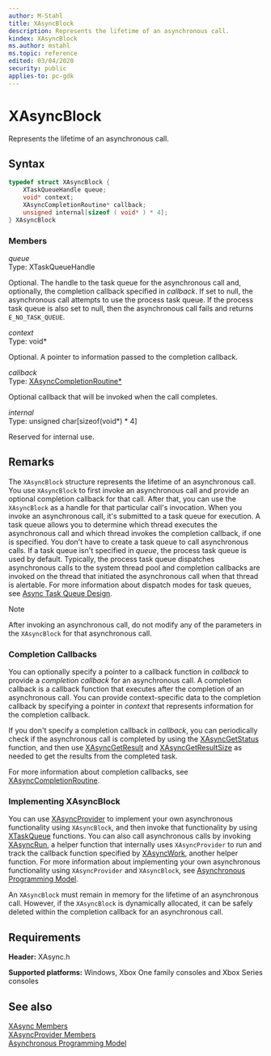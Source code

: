```yaml
---
author: M-Stahl
title: XAsyncBlock
description: Represents the lifetime of an asynchronous call.
kindex: XAsyncBlock
ms.author: mstahl
ms.topic: reference
edited: 03/04/2020
security: public
applies-to: pc-gdk
---
```


# XAsyncBlock
  
Represents the lifetime of an asynchronous call.  
  
## Syntax  
  
```cpp
typedef struct XAsyncBlock {  
    XTaskQueueHandle queue;  
    void* context;  
    XAsyncCompletionRoutine* callback;  
    unsigned internal[sizeof ( void* ) * 4];  
} XAsyncBlock  
```  
  
### Members
  
*queue*  
Type: XTaskQueueHandle  
  
Optional. The handle to the task queue for the asynchronous call and, optionally, the completion callback specified in *callback*. If set to null, the asynchronous call attempts to use the process task queue. If the process task queue is also set to null, then the asynchronous call fails and returns `E_NO_TASK_QUEUE`.  
  
*context*  
Type: void*  
  
Optional. A pointer to information passed to the completion callback.  
  
*callback*  
Type: [XAsyncCompletionRoutine*](../functions/xasynccompletionroutine.md)  
  
Optional callback that will be invoked when the call completes.  
  
*internal*  
Type: unsigned char[sizeof(void*) * 4]  
  
Reserved for internal use.  
  
## Remarks
  
The `XAsyncBlock` structure represents the lifetime of an asynchronous call. You use `XAsyncBlock` to first invoke an asynchronous call and provide an optional completion callback for that call. After that, you can use the `XAsyncBlock` as a handle for that particular call's invocation. When you invoke an asynchronous call, it's submitted to a task queue for execution. A task queue allows you to determine which thread executes the asynchronous call and which thread invokes the completion callback, if one is specified. You don't have to create a task queue to call asynchronous calls. If a task queue isn't specified in *queue*, the process task queue is used by default. Typically, the process task queue dispatches asynchronous calls to the system thread pool and completion callbacks are invoked on the thread that initiated the asynchronous call when that thread is alertable. For more information about dispatch modes for task queues, see [Async Task Queue Design](../../../../system/overviews/async-task-queue-design.md).  
  > [!NOTE]
> After invoking an asynchronous call, do not modify any of the parameters in the `XAsyncBlock` for that asynchronous call.  
  
### Completion Callbacks
  
You can optionally specify a pointer to a callback function in *callback* to provide a *completion callback* for an asynchronous call. A completion callback is a callback function that executes after the completion of an asynchronous call. You can provide context-specific data to the completion callback by specifying a pointer in *context* that represents information for the completion callback.  
  
If you don't specify a completion callback in *callback*, you can periodically check if the asynchronous call is completed by using the [XAsyncGetStatus](../functions/xasyncgetstatus.md) function, and then use [XAsyncGetResult](../../xasyncprovider/functions/xasyncgetresult.md) and [XAsyncGetResultSize](../functions/xasyncgetresultsize.md) as needed to get the results from the completed task.  
  
For more information about completion callbacks, see [XAsyncCompletionRoutine](../functions/xasynccompletionroutine.md).  
  
### Implementing XAsyncBlock
  
You can use [XAsyncProvider](../../xasyncprovider/xasyncprovider_members.md) to implement your own asynchronous functionality using `XAsyncBlock`, and then invoke that functionality by using [XTaskQueue](../../xtaskqueue/xtaskqueue_members.md) functions. You can also call asynchronous calls by invoking [XAsyncRun](../functions/xasyncrun.md), a helper function that internally uses `XAsyncProvider` to run and track the callback function specified by [XAsyncWork](../functions/xasyncwork.md), another helper function. For more information about implementing your own asynchronous functionality using `XAsyncProvider` and `XAsyncBlock`, see [Asynchronous Programming Model](../../../../system/overviews/async-programming-model.md).  
  
An `XAsyncBlock` must remain in memory for the lifetime of an asynchronous call. However, if the `XAsyncBlock` is dynamically allocated, it can be safely deleted within the completion callback for an asynchronous call.  
  
## Requirements
  
**Header:** XAsync.h  
  
**Supported platforms:** Windows, Xbox One family consoles and Xbox Series consoles  
  
## See also
  
[XAsync Members](../xasync_members.md)  
[XAsyncProvider Members](../../xasyncprovider/xasyncprovider_members.md)  
[Asynchronous Programming Model](../../../../system/overviews/async-programming-model.md)  
  